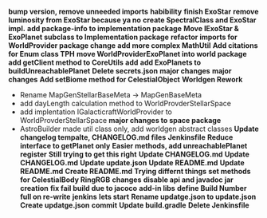 **bump version, remove unneeded imports**
**habibility**
**finish ExoStar**
**remove luminosity from ExoStar because ya no**
**create SpectralClass and ExoStar impl.**
**add package-info to implementation package**
**Move IExoStar & ExoPlanet subclass to Implementation package**
**refactor imports for WorldProvider package change**
**add more complex MathUtil**
**Add citations for Enum class TPH**
**move WorldProviderExoPlanet into world package**
**add getClient method to CoreUtils**
**add**
**add ExoPlanets to buildUnreachablePlanet**
**Delete secrets.json**
**major changes**
**major changes**
**Add setBiome method for CelestialObject**
**Worldgen Rework**
 * Rename MapGenStellarBaseMeta -&gt; MapGenBaseMeta 
 * add dayLength calculation method to WorldProvderStellarSpace 
 * add implentation IGalacticraftWorldProvider to WorldProvderStellarSpace 
**major changes to space package**
 * AstroBuilder made util class only, add worldgen abstract classes 
**Update changelog tempalte, CHANGELOG.md files**
**Jenkinsfile**
**Reduce interface to getPlanet only**
**Easier methods, add unreachablePlanet register**
**Still trying to get this right**
**Update CHANGELOG.md**
**Update CHANGELOG.md**
**Update update.json**
**Update README.md**
**Update README.md**
**Create README.md**
**Trying differnt things**
**set methods for CelestialBody RingRGB**
**changes**
**disable api and javadoc jar creation**
**fix fail build due to jacoco**
**add-in libs**
**define Build Number**
**full on re-write**
**jenkins**
**lets start**
**Rename updatge.json to update.json**
**Create updatge.json**
**commit**
**Update build.gradle**
**Delete Jenkinsfile**
